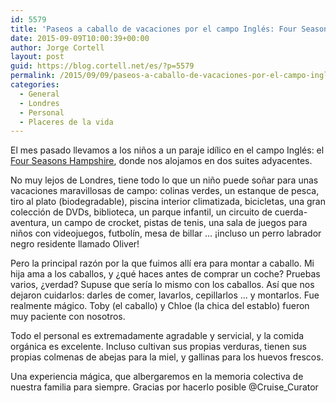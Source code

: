```yaml
---
id: 5579
title: 'Paseos a caballo de vacaciones por el campo Inglés: Four Seasons Hampshire'
date: 2015-09-09T10:00:39+00:00
author: Jorge Cortell
layout: post
guid: https://blog.cortell.net/es/?p=5579
permalink: /2015/09/09/paseos-a-caballo-de-vacaciones-por-el-campo-ingles-four-seasons-hampshire/
categories:
  - General
  - Londres
  - Personal
  - Placeres de la vida
---
```

El mes pasado llevamos a los niños a un paraje idílico en el campo Inglés: el <a href="https://www.fourseasons.com/hampshire/" target="_blank">Four Seasons Hampshire</a>, donde nos alojamos en dos suites adyacentes.

No muy lejos de Londres, tiene todo lo que un niño puede soñar para unas vacaciones maravillosas de campo: colinas verdes, un estanque de pesca, tiro al plato (biodegradable), piscina interior climatizada, bicicletas, una gran colección de DVDs, biblioteca, un parque infantil, un circuito de cuerda-aventura, un campo de crocket, pistas de tenis, una sala de juegos para niños con videojuegos, futbolín, mesa de billar ... ¡incluso un perro labrador negro residente llamado Oliver!

Pero la principal razón por la que fuimos allí era para montar a caballo. Mi hija ama a los caballos, y ¿qué haces antes de comprar un coche? Pruebas varios, ¿verdad? Supuse que sería lo mismo con los caballos. Así que nos dejaron cuidarlos: darles de comer, lavarlos, cepillarlos ... y montarlos. Fue realmente mágico. Toby (el caballo) y Chloe (la chica del establo) fueron muy paciente con nosotros.

Todo el personal es extremadamente agradable y servicial, y la comida orgánica es excelente. Incluso cultivan sus propias verduras, tienen sus propias colmenas de abejas para la miel, y gallinas para los huevos frescos.

Una experiencia mágica, que albergaremos en la memoria colectiva de nuestra familia para siempre. Gracias por hacerlo posible @Cruise_Curator